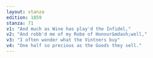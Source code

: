 ```yaml
---
layout: stanza
edition: 1859
stanza: 71
v1: "And much as Wine has play'd the Infidel,"
v2: "And robb'd me of my Robe of Honour&mdash;well,"
v3: "⁠I often wonder what the Vintners buy"
v4: "One half so precious as the Goods they sell."
---
```

